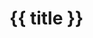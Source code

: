 <div class="foundation">
  <h1 class="foundation__title page-title">{{ title }}</h1>
  
  <!--  
  <div v-html="markdown(missionStatement)"
         class="foundation__mission-statement">
    </div>
  -->

  <div v-html="markdown(intro)"
       class="foundation__content">
  </div>
</div>

<script> 
import { markdown } from '../../.vuepress/util'
import content from '../../../site/_data/about/foundation.yml'
import missionStatement from '../../../site/_data/globals/mission-statement.yml'

export default {
  name: 'AboutFoundation',
  data () {
    return {
      title: content.title,
      intro: content.intro,
      missionStatement: missionStatement.missionStatement
    }
  },

  methods: { markdown }
}
</script>

<style lang="scss">
@import '../../.vuepress/assets/stylesheets/variables.scss';

.foundation {
  &__mission-statement { 
    @include text-subhead;
    margin-bottom: $space-medium; 
  }

  &__content {
    margin-bottom: $space-medium;
  }

  &__sponsors,
  &__projects {
    margin-bottom: $space-large;

    @include mobile {
      display: flex;
      flex-wrap: wrap;
    }

    &__title {
      margin-bottom: $space-medium;
    }
  }

  &__project,
  &__sponsor {
    margin-bottom: $space-large;

    @include mobile {
      margin-bottom: $space-medium;
      margin-right: 5%;
      padding-top: $space-medium;
      padding: $space-small;
      width: 20%;

    }

    &__title {
      margin-bottom: $space-large;
    }

    &__logo {
      height: 75px;
      margin-bottom: $space-base;
      object-fit: contain;
      width: 100%;

      img {
        object-fit: contain;
        object-position: 50% 50%;
        width: auto;
      }
    }

    &__description {
      @include type-small;

      p { margin-bottom: 0; }
    }
  }
}
</style>
